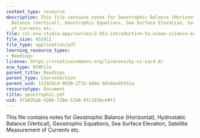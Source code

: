 ```yaml
---
content_type: resource
description: This file contains notes for Geostrophic Balance (Horizontal), Hydrostatic
  Balance (Vertical), Geostrophic Equations, Sea Surface Elevation, Satellite Measurement
  of Currents etc.
file: /ol-ocw-studio-app/courses/2-011-introduction-to-ocean-science-and-engineering-spring-2006/47a035a6428b728e53a08fc183bce9f3_geostrophic.pdf
file_size: 451011
file_type: application/pdf
learning_resource_types:
- Readings
license: https://creativecommons.org/licenses/by-nc-sa/4.0/
ocw_type: OCWFile
parent_title: Readings
parent_type: CourseSection
parent_uid: 113929cd-9930-2732-848e-9dc0ae95452a
resourcetype: Document
title: geostrophic.pdf
uid: 47a035a6-428b-728e-53a0-8fc183bce9f3
---
```

This file contains notes for Geostrophic Balance (Horizontal), Hydrostatic Balance (Vertical), Geostrophic Equations, Sea Surface Elevation, Satellite Measurement of Currents etc.